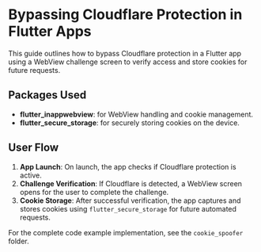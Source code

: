 
# Bypassing Cloudflare Protection in Flutter Apps

This guide outlines how to bypass Cloudflare protection in a Flutter app using a WebView challenge screen to verify access and store cookies for future requests. 

## Packages Used
- **flutter_inappwebview**: for WebView handling and cookie management.
- **flutter_secure_storage**: for securely storing cookies on the device.

## User Flow
1. **App Launch**: On launch, the app checks if Cloudflare protection is active.
2. **Challenge Verification**: If Cloudflare is detected, a WebView screen opens for the user to complete the challenge.
3. **Cookie Storage**: After successful verification, the app captures and stores cookies using `flutter_secure_storage` for future automated requests.

For the complete code example implementation, see the `cookie_spoofer` folder.
